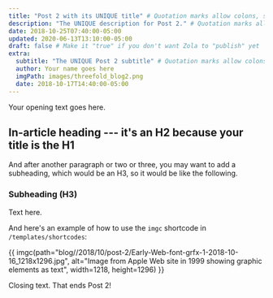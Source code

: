 ```yaml
---
title: "Post 2 with its UNIQUE title" # Quotation marks allow colons, semicolons, etc.
description: "The UNIQUE description for Post 2." # Quotation marks allow colons, semicolons, etc.
date: 2018-10-25T07:40:00-05:00
updated: 2020-06-13T13:10:00-05:00
draft: false # Make it "true" if you don't want Zola to "publish" yet
extra:
  subtitle: "The UNIQUE Post 2 subtitle" # Quotation marks allow colons, semicolons, etc.
  author: Your name goes here
  imgPath: images/threefold_blog2.png
  date: 2018-10-17T14:40:00-05:00
---
```


Your opening text goes here.

## In-article heading --- it's an H2 because your title is the H1

And after another paragraph or two or three, you may want to add a subheading, which would be an H3, so it would be like the following.

### Subheading (H3)

Text here.

And here's an example of how to use the `imgc` shortcode in `/templates/shortcodes`:

{{ imgc(path="blog//2018/10/post-2/Early-Web-font-grfx-1-2018-10-16_1218x1296.jpg", alt="Image from Apple Web site in 1999 showing graphic elements as text", width=1218, height=1296) }}

Closing text. That ends Post 2!
